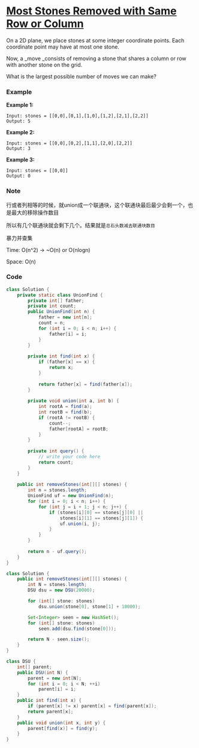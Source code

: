 # [Most Stones Removed with Same Row or Column](https://leetcode.com/problems/most-stones-removed-with-same-row-or-column/description/)

On a 2D plane, we place stones at some integer coordinate points.  Each coordinate point may have at most one stone.

Now, a \_move \_consists of removing a stone that shares a column or row with another stone on the grid.

What is the largest possible number of moves we can make?

### Example

**Example 1:**

```
Input: stones = [[0,0],[0,1],[1,0],[1,2],[2,1],[2,2]]
Output: 5
```

**Example 2:**

```
Input: stones = [[0,0],[0,2],[1,1],[2,0],[2,2]]
Output: 3
```

**Example 3:**

```
Input: stones = [[0,0]]
Output: 0
```

### Note

行或者列相等的时候，就union成一个联通块，这个联通块最后最少会剩一个，也是最大的移除操作数目

所以有几个联通块就会剩下几个。结果就是`总石头数减去联通块数目`

暴力并查集

Time: O\(n^2\) -&gt; ~O\(n\) or O\(nlogn\)

Space: O\(n\)

### Code

```java
class Solution {
    private static class UnionFind {
        private int[] father;
        private int count;
        public UnionFind(int n) {
            father = new int[n];
            count = n;
            for (int i = 0; i < n; i++) {
                father[i] = i;
            }
        } 
        
        private int find(int x) {
            if (father[x] == x) {
                return x;
            }
            
            return father[x] = find(father[x]);
        }
        
        private void union(int a, int b) {
            int rootA = find(a);
            int rootB = find(b);
            if (rootA != rootB) {
                count--;
                father[rootA] = rootB;
            }
        }
        
        private int query() {
            // write your code here
            return count;
        }
    }
    
    public int removeStones(int[][] stones) {
        int n = stones.length;
        UnionFind uf = new UnionFind(n);
        for (int i = 0; i < n; i++) {
            for (int j = i + 1; j < n; j++) {
                if (stones[i][0] == stones[j][0] || 
                    stones[i][1] == stones[j][1]) {
                    uf.union(i, j);
                }
            }
        }
        
        return n - uf.query();
    }
}
```

```java
class Solution {
    public int removeStones(int[][] stones) {
        int N = stones.length;
        DSU dsu = new DSU(20000);

        for (int[] stone: stones)
            dsu.union(stone[0], stone[1] + 10000);

        Set<Integer> seen = new HashSet();
        for (int[] stone: stones)
            seen.add(dsu.find(stone[0]));

        return N - seen.size();
    }
}

class DSU {
    int[] parent;
    public DSU(int N) {
        parent = new int[N];
        for (int i = 0; i < N; ++i)
            parent[i] = i;
    }
    public int find(int x) {
        if (parent[x] != x) parent[x] = find(parent[x]);
        return parent[x];
    }
    public void union(int x, int y) {
        parent[find(x)] = find(y);
    }
}
```



